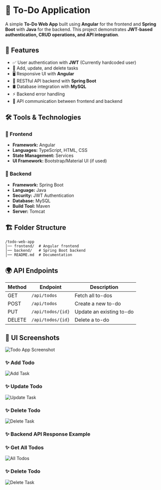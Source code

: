# 📌 To-Do Application

A simple **To-Do Web App** built using **Angular** for the frontend and **Spring Boot** with **Java** for the backend. This project demonstrates **JWT-based authentication, CRUD operations, and API integration**.

## 🚀 Features

- ✅ User authentication with **JWT** (Currently hardcoded user)
- 📌 Add, update, and delete tasks
- 🖥️ Responsive UI with **Angular**
- 🔌 RESTful API backend with **Spring Boot**
- 🛢️ Database integration with **MySQL**
- ⚡ Backend error handling
- 📡 API communication between frontend and backend

## 🛠️ Tools & Technologies

### 🔹 Frontend
- **Framework:** Angular
- **Languages:** TypeScript, HTML, CSS
- **State Management:** Services
- **UI Framework:** Bootstrap/Material UI (if used)

### 🔹 Backend
- **Framework:** Spring Boot
- **Language:** Java
- **Security:** JWT Authentication
- **Database:** MySQL
- **Build Tool:** Maven
- **Server:** Tomcat

## 🏗️ Folder Structure

```
/todo-web-app
│── frontend/  # Angular frontend
│── backend/   # Spring Boot backend
│── README.md  # Documentation
```

## 🌍 API Endpoints

| Method | Endpoint        | Description             |
|--------|---------------|-------------------------|
| GET    | `/api/todos`  | Fetch all to-dos        |
| POST   | `/api/todos`  | Create a new to-do      |
| PUT    | `/api/todos/{id}` | Update an existing to-do |
| DELETE | `/api/todos/{id}` | Delete a to-do         |

## 📸 UI Screenshots
![Todo App Screenshot](https://github.com/user-attachments/assets/70b4118e-feb7-4359-9a61-864073eb027f)

### ✨ Add Todo  
![Add Task](https://github.com/user-attachments/assets/634478bf-2d51-4727-9b53-c34680692350)


### ✨ Update Todo  
![Update Task](https://github.com/user-attachments/assets/9a6f6480-6292-420d-a628-f2d401343ef9)
 

### ✨ Delete Todo  
![Delete Task](https://github.com/user-attachments/assets/b995c7b8-6410-40b5-b813-cf7d56de22e0)
 

### ✨ Backend API Response Example

### ✨ Get All Todos  
![All Todos](https://github.com/user-attachments/assets/a6c424bd-3602-4e4c-b4eb-9d14796ce556)
 

### ✨ Delete Todo
![Delete Task](https://github.com/user-attachments/assets/539eba67-515c-40c0-96a2-6a4f4244fdf9)



